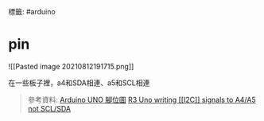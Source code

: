 標籤: #arduino 

# pin

![[Pasted image 20210812191715.png]]

在一些板子裡，a4和SDA相連、a5和SCL相連

> 參考資料:
> [Arduino UNO 腳位圖](https://www.taiwansensor.com.tw/lessons/arduino-uno-rev3-%E8%85%B3%E4%BD%8D%E5%9C%96-pinout/)
> [R3 Uno writing [[I2C]] signals to A4/A5 not SCL/SDA](https://forum.arduino.cc/t/r3-uno-writing-[[I2C]]-signals-to-a4-a5-not-scl-sda/225731)